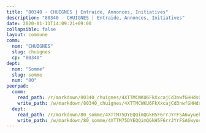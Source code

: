```yaml
---
title: "80340 - CHUIGNES | Entraide, Annonces, Initiatives"
description: "80340 - CHUIGNES | Entraide, Annonces, Initiatives"
date: 2020-01-11T14:09:21+09:00
collapsible: false
layout: commune
comm:
  nom: "CHUIGNES"
  slug: chuignes
  cp: "80340"
dept:
  nom: "Somme"
  slug: somme
  num: "80"
peerpad:
  comm:
    read_path: /r/markdown/80340_chuignes/4XTTMCWKU6FkXxcajCd3nwfGHHdsQyVXeNWwzsCi1BBeERFkU
    write_path: /w/markdown/80340_chuignes/4XTTMCWKU6FkXxcajCd3nwfGHHdsQyVXeNWwzsCi1BBeERFkU-K3TgUx2ZwMADcerq3y3uUUpEw93R6So4N8K866XS6yf68c4WknHFnDy6BmjW2VLt52DmWTatoDn3mN1UQcehY58jc97QT9quWUa6udGYyEsZSjqahXJ7Girtf2JMi8dHjLiQmjZi
  dept:
    read_path: /r/markdown/80_somme/4XTTM75DYEQQimQGkH5F6rrJYrFSA6wyuekdgioEx7v45YjSw
    write_path: /w/markdown/80_somme/4XTTM75DYEQQimQGkH5F6rrJYrFSA6wyuekdgioEx7v45YjSw-K3TgTuB1DbUNHuFo9Fhh6JTUriPx8E5izGkmw9RSNTjUtMFPoZhqqp87szE8th3EytWSHGdhUuQUPjam8aJZh1SdH8pL3ibgUbMdNhU17kjAmSa49LMB2GjXvVwDVurE8mgce3XM
---
```


